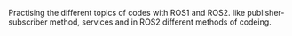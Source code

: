 Practising the different topics of codes with ROS1 and ROS2. like publisher-subscriber method, services and in ROS2 different methods of codeing.

